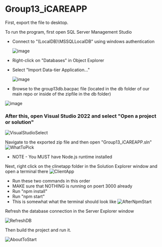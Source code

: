 # Group13_iCAREAPP

First, export the file to desktop.

To run the program, first open SQL Server Management Studio
- Connect to "(LocalDB)\MSSQLLocalDB" using windows authentication

  ![image](https://github.com/user-attachments/assets/3699371f-473d-4f76-a758-c102c2b0e71a)
- Right-click on "Databases" in Object Explorer
- Select "Import Data-tier Application..."

  ![image](https://github.com/user-attachments/assets/067cc1c1-fe2d-4aa0-8f0e-6eb7f57e15d2)
- Browse to the group13db.bacpac file (located in the db folder of our main repo or inside of the zipfile in the db folder)

![image](https://github.com/user-attachments/assets/8a2a9968-5ebf-464a-bd0f-32108629c1fe)

### After this, open Visual Studio 2022 and select "Open a project or solution"
  ![VisualStudioSelect](https://github.com/user-attachments/assets/cc7fe230-8c92-49df-86cd-bbaf4434dfc8)

Navigate to the exported zip file and then open "Group13_iCAREAPP.sln"
  ![WhatToPick](https://github.com/user-attachments/assets/48b72736-7207-4387-9bb2-861b14dc9ea0)
- NOTE - You MUST have Node.js runtime installed
  
Next, right click on the clinetapp folder in the Solution Explorer window and open a terminal there
  ![ClientApp](https://github.com/user-attachments/assets/6810e2e8-63dc-4611-a349-3fb8037e3dcf)
- Run these two commands in this order
- MAKE sure that NOTHING is running on poert 3000 already
- Run "npm install"
- Run "npm start"
- This is somewhat what the terminal should look like
  ![AfterNpmStart](https://github.com/user-attachments/assets/791d4fdc-5cca-4c4d-a050-90ced87a54b0)

  
Refresh the database connection in the Server Explorer window

  ![RefreshDB](https://github.com/user-attachments/assets/5484c962-55e3-4203-b240-d6f807792123)

Then build the project and run it.

  ![AboutToStart](https://github.com/user-attachments/assets/819d52f0-5570-481e-a973-8c6eb3b511c0)


